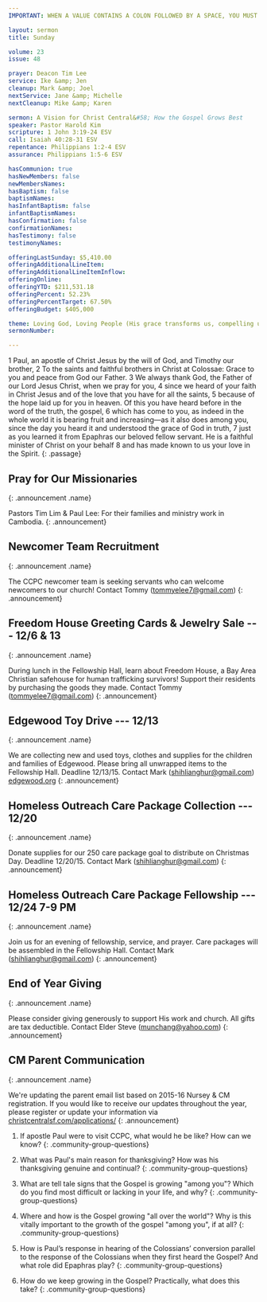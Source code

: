 ```yaml
---
IMPORTANT: WHEN A VALUE CONTAINS A COLON FOLLOWED BY A SPACE, YOU MUST USE &#58;

layout: sermon
title: Sunday

volume: 23
issue: 48

prayer: Deacon Tim Lee
service: Ike &amp; Jen
cleanup: Mark &amp; Joel
nextService: Jane &amp; Michelle
nextCleanup: Mike &amp; Karen

sermon: A Vision for Christ Central&#58; How the Gospel Grows Best
speaker: Pastor Harold Kim
scripture: 1 John 3:19-24 ESV
call: Isaiah 40:28-31 ESV
repentance: Philippians 1:2-4 ESV
assurance: Philippians 1:5-6 ESV

hasCommunion: true
hasNewMembers: false
newMembersNames:
hasBaptism: false
baptismNames: 
hasInfantBaptism: false
infantBaptismNames: 
hasConfirmation: false
confirmationNames: 
hasTestimony: false
testimonyNames:

offeringLastSunday: $5,410.00
offeringAdditionalLineItem: 
offeringAdditionalLineItemInflow: 
offeringOnline: 
offeringYTD: $211,531.18
offeringPercent: 52.23%
offeringPercentTarget: 67.50%
offeringBudget: $405,000

theme: Loving God, Loving People (His grace transforms us, compelling us to love others)
sermonNumber: 

---
```


1 Paul, an apostle of Christ Jesus by the will of God, and Timothy our brother, 2 To the saints and faithful brothers in Christ at Colossae&#58; Grace to you and peace from God our Father. 3 We always thank God, the Father of our Lord Jesus Christ, when we pray for you, 4 since we heard of your faith in Christ Jesus and of the love that you have for all the saints, 5 because of the hope laid up for you in heaven. Of this you have heard before in the word of the truth, the gospel, 6 which has come to you, as indeed in the whole world it is bearing fruit and increasing—as it also does among you, since the day you heard it and understood the grace of God in truth, 7 just as you learned it from Epaphras our beloved fellow servant. He is a faithful minister of Christ on your behalf 8 and has made known to us your love in the Spirit.
{: .passage}


## Pray for Our Missionaries
{: .announcement .name}

Pastors Tim Lim &amp; Paul Lee: For their families and ministry work in Cambodia.
{: .announcement} 

## Newcomer Team Recruitment
{: .announcement .name}

The CCPC newcomer team is seeking servants who can welcome newcomers to our church! Contact Tommy (tommyelee7@gmail.com)
{: .announcement} 

## Freedom House Greeting Cards &amp; Jewelry Sale --- 12/6 &amp; 13
{: .announcement .name}

During lunch in the Fellowship Hall, learn about Freedom House, a Bay Area Christian safehouse for human trafficking survivors! Support their residents by purchasing the goods they made. Contact Tommy (tommyelee7@gmail.com)
{: .announcement}

## Edgewood Toy Drive --- 12/13
{: .announcement .name}

We are collecting new and used toys, clothes and supplies for the children and families of Edgewood. Please bring all unwrapped items to the Fellowship Hall. Deadline 12/13/15. Contact Mark (shihlianghur@gmail.com) <u>edgewood.org</u>
{: .announcement}

## Homeless Outreach Care Package Collection --- 12/20
{: .announcement .name}

Donate supplies for our 250 care package goal to distribute on Christmas Day. Deadline 12/20/15. Contact Mark (shihlianghur@gmail.com)
{: .announcement}

## Homeless Outreach Care Package Fellowship --- 12/24 7-9 PM
{: .announcement .name}

Join us for an evening of fellowship, service, and prayer. Care packages will be assembled in the Fellowship Hall. Contact Mark (shihlianghur@gmail.com)
{: .announcement}

## End of Year Giving
{: .announcement .name}

Please consider giving generously to support His work and church. All gifts are tax deductible. Contact Elder Steve (munchang@yahoo.com)
{: .announcement}

## CM Parent Communication
{: .announcement .name}

We're updating the parent email list based on 2015-16 Nursey &amp; CM registration. If you would like to receive our updates throughout the year, please register or update your information via <u>christcentralsf.com/applications/</u>
{: .announcement}

<!-- ## Giving @ Christ Central 
{: .announcement .name}

You now have the option of donating and providing offering to the church online by clicking on the giving link at christcentralsf.com. Refer to the FAQ section of the site for more information. Contact Billy Kim or email give@christcentral.com. 
{: .announcement} -->


1) If apostle Paul were to visit CCPC, what would he be like? How can we know?
{: .community-group-questions}

2) What was Paul's main reason for thanksgiving? How was his thanksgiving genuine and continual?
{: .community-group-questions}

3) What are tell tale signs that the Gospel is growing "among you"? Which do you find most difficult or lacking in your life, and why?
{: .community-group-questions}

4) Where and how is the Gospel growing "all over the world"? Why is this vitally important to the growth of the gospel "among you", if at all? 
{: .community-group-questions}

5) How is Paul’s response in hearing of the Colossians’ conversion parallel to the response of the Colossians when they first heard the Gospel? And what role did Epaphras play?
{: .community-group-questions}

6) How do we keep growing in the Gospel? Practically, what does this take?
{: .community-group-questions}

<!-- ## Getting to Know Me
{: .community-group-questions .name}

1) Have you ever doubted your salvation?  If so, when and why?
{: .community-group-questions}

## Into the Bible
{: .community-group-questions .name}

2) What does Paul mean "God is greater than our heart"?  How is John encouraging doubting believers?
{: .community-group-questions}

3) What objective evidences does John give so as to overcome doubt in Christian life?  (v. 21, v. 22, v. 24).  
{: .community-group-questions}

4) John teaches that 'whatever we ask we receive from him.'  Read Luke 11:9-13.  What is the basis of our answered prayer? 
{: .community-group-questions}

## Application
{: .community-group-questions .name}

5) If we understand and enjoy God's assurance of salvation, how will that change our life on a daily basis?  Do others see your faith as a genuine and true faith?
{: .community-group-questions} -->